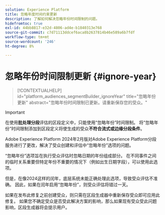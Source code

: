 ```yaml
---
solution: Experience Platform
title: 忽略年度时间约束更新
description: 了解如何解决忽略年份时间限制的问题。
hidefromtoc: true
exl-id: 44bb8817-e32d-4806-ad4e-b1840313e768
source-git-commit: c7d71113ddcef6aca8b2637814b46e589a6b7fdf
workflow-type: tm+mt
source-wordcount: '246'
ht-degree: 8%

---
```


# 忽略年份时间限制更新 {#ignore-year}

>[!CONTEXTUALHELP]
>id="platform_audiences_segmentBuilder_ignoreYear"
>title="忽略年份更新"
>abstract="忽略年份时间限制已更新。请重新保存您的受众。"

>[!IMPORTANT]
>
>在使用&#x200B;**批处理分段**&#x200B;评估的区段定义中，只能使用“忽略年份”时间限制。 将“忽略年份”时间限制添加到区段定义将使生成的受众&#x200B;**不符合流式或边缘分段条件**。

Adobe Experience Platform 2024年2月版对Adobe Experience Platform分段服务进行了更改，解决了受众创建和评估中“忽略年份”选项的问题。

“忽略年份”选项旨在执行受众评估时忽略日期的年份组成部分。 在不同事件之间的临时关系重要但特定年份不重要的情况下（例如出生日期字段），可以使用此选项。

但是，在像2024这样的闰年，底层系统未能正确处理此选项，导致受众评估不准确。 因此，如果在闰年启用“忽略年份”，则受众评估将错过一天。

如果在发布此修复之前创建受众，则只需在区段生成器中重新保存受众即可应用此修复。 如果您不确定受众是否受此解决方案的影响，那么如果现有受众受此问题影响，区段生成器将会提示用户。
